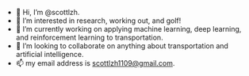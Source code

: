 - 👋 Hi, I’m @scottlzh.
- 👀 I’m interested in research, working out, and golf!
- 🌱 I’m currently working on applying machine learning, deep learning, and reinforcement learning to transportation.
- 💞️ I’m looking to collaborate on anything about transportation and artificial intelligence.
- 📫 my email address is scottlzh1109@gmail.com.

<!---
scottlzh/scottlzh is a ✨ special ✨ repository because its `README.md` (this file) appears on your GitHub profile.
You can click the Preview link to take a look at your changes.
--->
